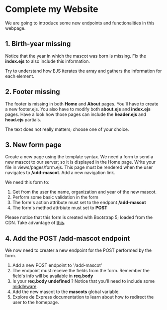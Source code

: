 # Complete my Website 

We are going to introduce some new endpoints and functionalities in this webpage.

## 1. Birth-year missing

Notice that the year in which the mascot was born is missing.
Fix the **index.ejs** to also include this information. 

Try to understand how EJS iterates the array and gathers the information for each element.

## 2. Footer missing

The footer is missing in both __Home__ and __About__ pages. You'll have to create a new footer.ejs. You also have to modify both __about.ejs__ and __index.ejs__ pages. Have a look how those pages can include the __header.ejs__ and __head.ejs__ partials.

The text does not really matters; choose one of your choice.

## 3. New form page

Create a new page using the template syntax. We need a form to send a new mascot to our server; so it is displayed in the Home page. Write your file in views/pages/form.ejs. This page must be rendered when the user navigates to **/add-mascot**. Add a new navigation link.

We need this form to:

1. Get from the user the name, organization and year of the new mascot.
2. Perform some basic validation in the form
3. The form's action attribute must set to the endpont **/add-mascot**
4. The form's method attrbiute must set to **POST**

Please notice that this form is created with Bootstrap 5; loaded from the CDN. Take advantage of [this](https://getbootstrap.com/docs/5.0/forms/overview/).

## 4. Add the POST /add-mascot endpoint

We now need to creater a new endpoint for the POST performed by the form.

1. Add a new POST endpoint to '/add-mascot'
2. The endpoint must receive the fields from the form. Remember the field's info will be available in **req.body**
3. Is your **req.body** __undefined__ ? Notice that you'll need to include some [middleware](https://www.geeksforgeeks.org/express-js-express-urlencoded-function/).
4. Add the new mascot to the **mascots** global variable.
5. Explore de Express documentation to learn about how to redirect the user to the homepage.
